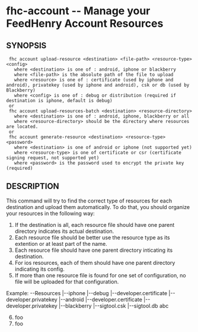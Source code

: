 fhc-account -- Manage your FeedHenry Account Resources
======================================================

## SYNOPSIS

     fhc account upload-resource <destination> <file-path> <resource-type> <config>
       where <destination> is one of : android, iphone or blackberry
       where <file-path> is the absolute path of the file to upload
       where <resource> is one of : certificate (used by iphone and android), privatekey (used by iphone and android), csk or db (used by Blackberry)
       where <config> is one of : debug or distribution (required if destination is iphone, default is debug)
     or
     fhc account upload-resources-batch <destination> <resource-directory>
       where <destination> is one of : android, iphone, blackberry or all
       where <resource-directory> should be the directory where resources are located.
     or 
     fhc account generate-resource <destination> <resource-type> <password>
       where <destination> is one of android or iphone (not supported yet)
       where <resource-type> is one of certificate or csr (certificate signing request, not supported yet)
       where <password> is the password used to encrypt the private key (required)    
  
## DESCRIPTION

This command will try to find the correct type of resources for each destination and upload them automatically. 
To do that, you should organize your resources in the following way: 
 1. If the destination is all, each resource file should have one parent directory indicates its actual destination.
 2. Each resource file should be better use the resource type as its extention or at least part of the name.
 3. Each resource file should have one parent directory inticating its destination.
 4. For ios resources, each of them should have one parent directory indicating its config.
 5. If more than one resource file is found for one set of configuration, no file will be uploaded for that configuration.

   Example:
   --Resources
    |--iphone
      |--debug
        |--developer.certificate
        |--developer.privatekey
    |--android
      |--developer.certificate
      |--developer.privatekey
    |--blackberry
      |--sigtool.csk
      |--sigtool.db
abc

 6. foo
 7. foo
